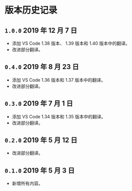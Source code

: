# 版本历史记录

## `1.0.0` 2019 年 12 月 7 日

- 添加 VS Code 1.38 版本、 1.39 版本和 1.40 版本中的翻译。
- 改进部分翻译。

## `0.4.0` 2019 年 8 月 23 日

- 添加 VS Code 1.36 版本和 1.37 版本中的翻译。
- 改进部分翻译。

## `0.3.0` 2019 年 7 月 1 日

- 添加 VS Code 1.34 版本和 1.35 版本中的翻译。
- 改进部分翻译。

## `0.2.0` 2019 年 5 月 12 日

- 改进部分翻译。

## `0.1.0` 2019 年 5 月 3 日

- 新增所有内容。
